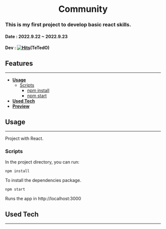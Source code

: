 # <div align="center">**Community**</div>

### This is my first project to develop basic react skills.

#### **Date** : 2022.9.22 ~ 2022.9.23

#### **Dev** : [![Hits](https://hits.seeyoufarm.com/api/count/incr/badge.svg?url=https%3A%2F%2Fgithub.com%2FTeTedo&count_bg=%230D00FF&title_bg=%23000000&icon=darkreader.svg&icon_color=%23FF0000&title=hits&edge_flat=false)](https://github.com/TeTedo)(TeTedO)

## Features

---

- [**Usage**](#Usage)
  - [Scripts](#Scripts)
    - [npm install](#npm-install)
    - [npm start](#npm-start)
- [**Used Tech**](#Used-Tech)
- [**Preview**](#Preview)

## Usage

---

Project with React.

### Scripts

In the project directory, you can run:

`npm install`

To install the dependencies package.

`npm start`

Runs the app in http://localhost:3000

## Used Tech

---
